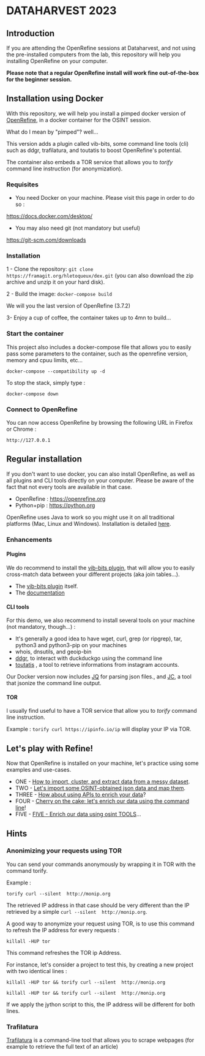 # DATAHARVEST 2023

## Introduction

If you are attending the OpenRefine sessions at Dataharvest, and not using the pre-installed computers from the lab, this repository will help you installing OpenRefine on your computer.

__Please note that a regular OpenRefine install will work fine out-of-the-box for the beginner session.__


## Installation using Docker

With this repository, we will help you install a pimped docker version of [OpenRefine](https://openrefine.org/), in a docker container for the OSINT session.

What do I mean by "pimped"? well...

This version adds a plugin called vib-bits, some command line tools (cli) such as ddgr, trafilatura, and toutatis to boost OpenRefine's potential.

The container also embeds a TOR service that allows you to *torify* command line instruction (for anonymization).


### Requisites

- You need Docker on your machine. Please visit this page in order to do so : 

https://docs.docker.com/desktop/

- You may also need git (not mandatory but useful)

https://git-scm.com/downloads


### Installation 

1 - Clone the repository: ```git clone https://framagit.org/hletoqueux/dex.git```
(you can also download the zip archive and unzip it on your hard disk).

2 - Build the image: ```docker-compose build```

We will you the last version of OpenRefine (3.7.2)

3- Enjoy a cup of coffee, the container takes up to 4mn to build...


### Start the container 


This project also includes a docker-compose file that allows you to easily pass some parameters to the container, such as the openrefine version, memory and cpuu limits, etc...

```
docker-compose --compatibility up -d
```

To stop the stack, simply type : 

```
docker-compose down
```

### Connect to OpenRefine

You can now access OpenRefine by browsing the following URL in Firefox or Chrome : 

```
http://127.0.0.1
```

## Regular installation
If you don't want to use docker, you can also install OpenRefine, as well as all plugins and CLI tools directly on your computer.
Please be aware of the fact that not every tools are available in that case.


- OpenRefine : https://openrefine.org
- Python+pip : https://python.org


OpenRefine uses Java to work so you might use it on all traditional platforms (Mac, Linux and Windows).
Installation is detailed [here](https://openrefine.org/documentation.html).

### Enhancements

#### Plugins

We do recommend to install the [vib-bits plugin](https://www.bits.vib.be/software-overview/openrefine), that will allow you to easily cross-match data between your different projects (aka join tables...).

- The [vib-bits plugin](http://data.bits.vib.be/hidden/g7dt6RjuUTU421dY2CwrGePGX/vib-bits.zip) itself.
- The [documentation](http://data.bits.vib.be/hidden/g7dt6RjuUTU421dY2CwrGePGX/OpenRefine%20VIB-BITS%20plugin.pdf)

#### CLI tools

For this demo, we also recommend to install several tools on your machine (not mandatory, though...) : 

- It's generally a good idea to have wget, curl, grep (or ripgrep), tar, python3 and python3-pip on your machines
- whois, dnsutils, and geoip-bin
- [ddgr](https://github.com/jarun/ddgr/releases), to interact with duckduckgo using the command line
- [toutatis](https://github.com/megadose/toutatis) , a tool to retrieve informations from instagram accounts.

Our Docker version now includes [JQ](https://stedolan.github.io/jq/) for parsing json files., and [JC](https://github.com/kellyjonbrazil/jc), a tool that jsonize the command line output.

#### TOR

I usually find useful to have a TOR service that allow you to *torify* command line instruction.

Example : ```torify curl https://ipinfo.io/ip``` will display your IP via TOR.



## Let's play with Refine!

Now that OpenRefine is installed on your machine, let's practice using some examples and use-cases.

- ONE - [How to import, cluster, and extract data from a messy dataset](Demos/Demos1.md).
- TWO - [Let's import some OSINT-obtained json data and map them](Demos/Demos2.md).
- THREE - [How about using APIs to enrich your data](Demos/Demos3.md)?
- FOUR - [Cherry on the cake; let's enrich our data using the command line](Demos/Demos4.md)!
- FIVE - [FIVE - Enrich our data using osint TOOLS](Demos/Demos5.md)...

## Hints

### Anonimizing your requests using TOR

You can send your commands anonymously by wrapping it in TOR with the command torify.

Example : 

```
torify curl --silent  http://monip.org

```

The retrieved IP address in that case should be very different than the IP retrieved by a simple ``` curl --silent  http://monip.org ```.  


A good way to anonymize your request using TOR, is to use this command to refresh the IP address for every requests : 

```
killall -HUP tor 
```

This command refreshes the TOR ip Address.

For instance, let's consider a project to test this, by creating a new project with two identical lines : 

```
killall -HUP tor && torify curl --silent  http://monip.org

killall -HUP tor && torify curl --silent  http://monip.org

```

If we apply the jython script to this, the IP address will be different for both lines. 


### Trafilatura 


[Trafilatura](https://trafilatura.readthedocs.io/en/latest/) is a command-line tool that allows you to scrape webpages (for example to retrieve the full text of an article)

